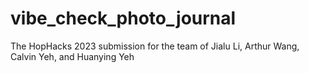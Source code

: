 # vibe_check_photo_journal
The HopHacks 2023 submission for the team of Jialu Li, Arthur Wang, Calvin Yeh, and Huanying Yeh
